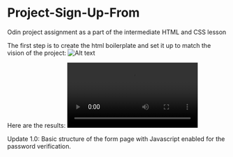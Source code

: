 # Project-Sign-Up-From
Odin project assignment as a part of the intermediate HTML and CSS lesson


The first step is to create the html boilerplate and set it up to match the vision of the project: ![Alt text](https://cdn.statically.io/gh/TheOdinProject/curriculum/5f37d43908ef92499e95a9b90fc3cc291a95014c/html_css/project-sign-up-form/sign-up-form.png)


Here are the results: ![Alt text](https://i.gyazo.com/b53286b848f2133ee6a51fae604afa1a.mp4) 

Update 1.0: Basic structure of the form page with Javascript enabled for the password verification.